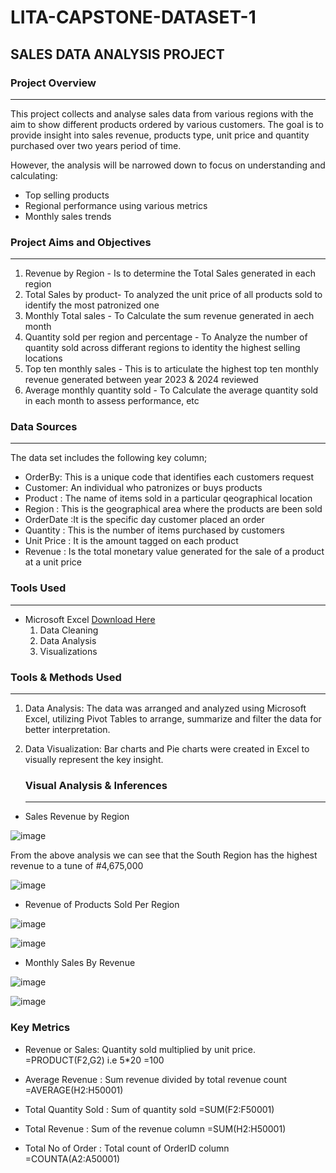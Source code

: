 # LITA-CAPSTONE-DATASET-1

## SALES DATA ANALYSIS PROJECT


### Project Overview
---

This project collects and analyse sales data from various regions with the aim to show different products ordered by various customers.
The goal is to provide insight into sales revenue, products type, unit price and quantity purchased over two years period of time.

However, the analysis will be narrowed down to focus on understanding and calculating:

- Top selling products
- Regional performance using various metrics
- Monthly sales trends

### Project Aims and Objectives
---

1. Revenue by Region - Is to determine the Total Sales generated in each region
2. Total Sales by product- To analyzed the unit price of all products sold to identify the most patronized one
3. Monthly Total sales - To Calculate the sum revenue generated in aech month
4. Quantity sold per region and percentage - To Analyze the number of quantity sold across differant regions to identity the highest selling locations
5. Top ten monthly sales - This is to articulate the highest top ten monthly revenue generated between year 2023 & 2024 reviewed
6. Average monthly quantity sold - To Calculate the average quantity sold in each month to assess performance, etc

### Data Sources
 ---
 
 The data set includes the following key column;
 
- OrderBy: This is a unique code that identifies each customers request
-  Customer: An individual who patronizes or buys products
-  Product : The name of items sold in a particular qeographical location
-  Region :  This is the geographical area where the products are been sold
-  OrderDate :It is the specific day customer placed an order
-  Quantity : This is the number of items purchased by customers
-  Unit Price : It is the amount tagged on each product
-  Revenue : Is the total monetary value generated for the sale of a product at a unit price

### Tools Used
---

- Microsoft Excel [Download Here](https://www.microsoft.com)
  1. Data Cleaning
  2. Data Analysis
  3. Visualizations
  
 ### Tools & Methods Used
 ---

  1. Data Analysis: The data was arranged and analyzed using Microsoft Excel, utilizing Pivot Tables to arrange, summarize and filter the data for better interpretation.
  2. Data Visualization: Bar charts and Pie charts were created in Excel to visually represent the key insight.


     ### Visual Analysis & Inferences
     ---

 - Sales Revenue by Region



![image](https://github.com/user-attachments/assets/9dee7052-d061-4f05-a0d2-da2667c4f22a)



From the above analysis we can see that the South Region has the highest revenue to a tune of #4,675,000  


  
  ![image](https://github.com/user-attachments/assets/86018c3b-2f43-4226-a8fe-00cd7d049f0a)









- Revenue of Products Sold Per Region



 
![image](https://github.com/user-attachments/assets/56504f41-e3d8-42aa-8573-a3959fc6de9e)





![image](https://github.com/user-attachments/assets/23ee496f-b1b4-4fea-a053-983e17a3e038)




- Monthly Sales By Revenue



![image](https://github.com/user-attachments/assets/83410df9-9b64-45c5-9446-4ee18e120ff1)





![image](https://github.com/user-attachments/assets/3e5d49cc-e524-49b4-a810-c0d37477d577)






  ### Key Metrics

 - Revenue or Sales: Quantity sold multiplied by unit price.
          =PRODUCT(F2,G2) i.e 5*20 =100
 
- Average Revenue : Sum revenue divided by total revenue count
           =AVERAGE(H2:H50001)
- Total Quantity Sold : Sum of quantity sold
            =SUM(F2:F50001)
- Total Revenue : Sum of the revenue column
           =SUM(H2:H50001)
- Total No of Order : Total count of OrderID column
           =COUNTA(A2:A50001)

  ### 
